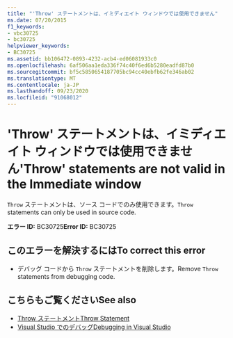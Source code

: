 ```yaml
---
title: "'Throw' ステートメントは、イミディエイト ウィンドウでは使用できません"
ms.date: 07/20/2015
f1_keywords:
- vbc30725
- bc30725
helpviewer_keywords:
- BC30725
ms.assetid: bb106472-0893-4232-acb4-ed06081933c0
ms.openlocfilehash: 6af506aa1eda336f74c40f6ed6b5280eadfd87b0
ms.sourcegitcommit: bf5c5850654187705bc94cc40ebfb62fe346ab02
ms.translationtype: MT
ms.contentlocale: ja-JP
ms.lasthandoff: 09/23/2020
ms.locfileid: "91068012"
---
```

# <a name="throw-statements-are-not-valid-in-the-immediate-window"></a><span data-ttu-id="d7f60-102">'Throw' ステートメントは、イミディエイト ウィンドウでは使用できません</span><span class="sxs-lookup"><span data-stu-id="d7f60-102">'Throw' statements are not valid in the Immediate window</span></span>

<span data-ttu-id="d7f60-103">`Throw` ステートメントは、ソース コードでのみ使用できます。</span><span class="sxs-lookup"><span data-stu-id="d7f60-103">`Throw` statements can only be used in source code.</span></span>  
  
 <span data-ttu-id="d7f60-104">**エラー ID:** BC30725</span><span class="sxs-lookup"><span data-stu-id="d7f60-104">**Error ID:** BC30725</span></span>  
  
## <a name="to-correct-this-error"></a><span data-ttu-id="d7f60-105">このエラーを解決するには</span><span class="sxs-lookup"><span data-stu-id="d7f60-105">To correct this error</span></span>  
  
- <span data-ttu-id="d7f60-106">デバッグ コードから `Throw` ステートメントを削除します。</span><span class="sxs-lookup"><span data-stu-id="d7f60-106">Remove `Throw` statements from debugging code.</span></span>  
  
## <a name="see-also"></a><span data-ttu-id="d7f60-107">こちらもご覧ください</span><span class="sxs-lookup"><span data-stu-id="d7f60-107">See also</span></span>

- [<span data-ttu-id="d7f60-108">Throw ステートメント</span><span class="sxs-lookup"><span data-stu-id="d7f60-108">Throw Statement</span></span>](../language-reference/statements/throw-statement.md)
- [<span data-ttu-id="d7f60-109">Visual Studio でのデバッグ</span><span class="sxs-lookup"><span data-stu-id="d7f60-109">Debugging in Visual Studio</span></span>](/visualstudio/debugger/debugger-feature-tour)
